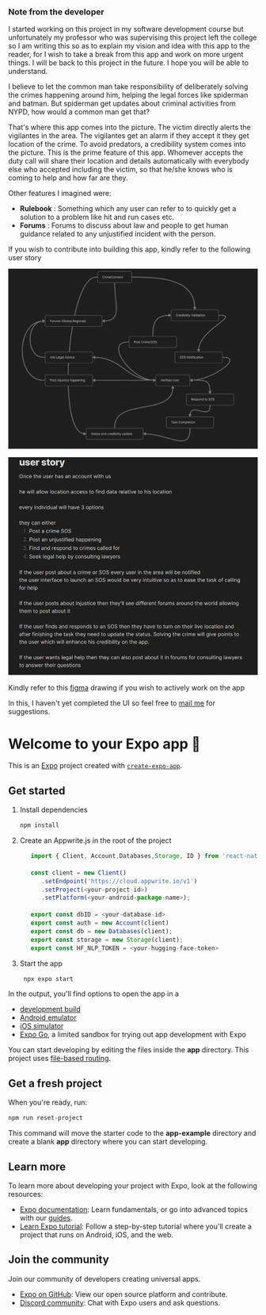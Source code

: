 ### Note from the developer

I started working on this project in my software development course but unfortunately my professor who was supervising this project left the college so I am writing this so as to explain my vision and idea with this app to the reader, for I wish to take a break from this app and work on more urgent things. I will be back to this project in the future. I hope you will be able to understand.

I believe to let the common man take responsibility of deliberately solving the crimes happening around him, helping the legal forces like spiderman and batman. But spiderman get updates about criminal activities from NYPD, how would a common man get that?

That's where this app comes into the picture. The victim directly alerts the vigilantes in the area. The vigilantes get an alarm if they accept it they get location of the crime. To avoid predators, a credibility system comes into the picture. This is the prime feature of this app. Whomever accepts the duty call will share their location and details automatically with everybody else who accepted including the victim, so that he/she knows who is coming to help and how far are they.

Other features I imagined were:
* **Rulebook** : Something which any user can refer to to quickly get a solution to a problem like hit and run cases etc.
* **Forums** : Forums to discuss about law and people to get human guidance related to any unjustified incident with the person.


If you wish to contribute into building this app, kindly refer to the following user story

![Use Case Diagram I made in class](use_case.png)

![User story I thought might explain the project](user_story.png)

Kindly refer to this [figma](https://www.figma.com/design/bWv4uN4rrtVRkOfDLxge8c/CrimeConnect?node-id=0-1&t=QRrIY4MR49WzZzdJ-1) drawing
if you wish to actively work on the app

In this, I haven't yet completed the UI so feel free to [mail me](mailto::sdidwania645@gmail.com) for suggestions.

# Welcome to your Expo app 👋

This is an [Expo](https://expo.dev) project created with [`create-expo-app`](https://www.npmjs.com/package/create-expo-app).

## Get started

1. Install dependencies

   ```bash
   npm install
   ```
2. Create an Appwrite.js in the root of the project
   ```js
      import { Client, Account,Databases,Storage, ID } from 'react-native-appwrite';

      const client = new Client()
         .setEndpoint('https://cloud.appwrite.io/v1')
         .setProject(<your-project-id>)
         .setPlatform(<your-android-package-name>);
         
      export const dbID = <your-database-id>
      export const auth = new Account(client)
      export const db = new Databases(client);
      export const storage = new Storage(client);
      export const HF_NLP_TOKEN = <your-hugging-face-token>
   ```

3. Start the app

   ```bash
    npx expo start
   ```

In the output, you'll find options to open the app in a

- [development build](https://docs.expo.dev/develop/development-builds/introduction/)
- [Android emulator](https://docs.expo.dev/workflow/android-studio-emulator/)
- [iOS simulator](https://docs.expo.dev/workflow/ios-simulator/)
- [Expo Go](https://expo.dev/go), a limited sandbox for trying out app development with Expo

You can start developing by editing the files inside the **app** directory. This project uses [file-based routing](https://docs.expo.dev/router/introduction).

## Get a fresh project

When you're ready, run:

```bash
npm run reset-project
```

This command will move the starter code to the **app-example** directory and create a blank **app** directory where you can start developing.

## Learn more

To learn more about developing your project with Expo, look at the following resources:

- [Expo documentation](https://docs.expo.dev/): Learn fundamentals, or go into advanced topics with our [guides](https://docs.expo.dev/guides).
- [Learn Expo tutorial](https://docs.expo.dev/tutorial/introduction/): Follow a step-by-step tutorial where you'll create a project that runs on Android, iOS, and the web.

## Join the community

Join our community of developers creating universal apps.

- [Expo on GitHub](https://github.com/expo/expo): View our open source platform and contribute.
- [Discord community](https://chat.expo.dev): Chat with Expo users and ask questions.
